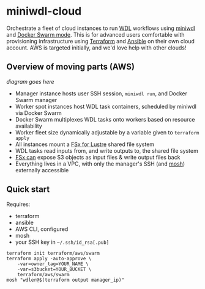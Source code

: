 # miniwdl-cloud

Orchestrate a fleet of cloud instances to run [WDL](https://openwdl.org/) workflows using [miniwdl](https://github.com/chanzuckerberg/miniwdl) and [Docker Swarm mode](https://docs.docker.com/engine/swarm/). This is for advanced users comfortable with provisioning infrastructure using [Terraform](https://www.terraform.io/) and [Ansible](https://www.ansible.com/) on their own cloud account. AWS is targeted initially, and we'd love help with other clouds!

## Overview of moving parts (AWS)

*diagram goes here*

* Manager instance hosts user SSH session, `miniwdl run`, and Docker Swarm manager
* Worker spot instances host WDL task containers, scheduled by miniwdl via Docker Swarm
* Docker Swarm multiplexes WDL tasks onto workers based on resource availability
* Worker fleet size dynamically adjustable by a variable given to `terraform apply`
* All instances mount a [FSx for Lustre](https://aws.amazon.com/fsx/lustre/) shared file system
* WDL tasks read inputs from, and write outputs to, the shared file system
* [FSx can](https://docs.aws.amazon.com/fsx/latest/LustreGuide/fsx-data-repositories.html) expose S3 objects as input files & write output files back
* Everything lives in a VPC, with only the manager's SSH (and [mosh](https://mosh.org/)) externally accessible

## Quick start

Requires: 
* terraform
* ansible
* AWS CLI, configured
* mosh
* your SSH key in `~/.ssh/id_rsa[.pub]`

```
terraform init terraform/aws/swarm
terraform apply -auto-approve \
    -var=owner_tag=YOUR_NAME \
    -var=s3bucket=YOUR_BUCKET \
    terraform/aws/swarm
mosh "wdler@$(terraform output manager_ip)"
```
